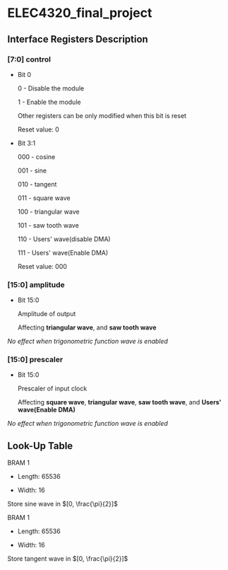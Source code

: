 # ELEC4320_final_project

## Interface Registers Description

### [7:0] control 
+ Bit 0

    0 - Disable the module

    1 - Enable the module

    Other registers can be only modified when this bit is reset

    Reset value: 0

+ Bit 3:1

    000 - cosine

    001 - sine

    010 - tangent

    011 - square wave

    100 - triangular wave

    101 - saw tooth wave

    110 - Users' wave(disable DMA)

    111 - Users' wave(Enable DMA)

    Reset value: 000


### [15:0] amplitude 

+ Bit 15:0

    Amplitude of output

    Affecting  **triangular wave**, and **saw tooth wave**

*No effect when trigonometric function wave is enabled*

### [15:0] prescaler 

+ Bit 15:0

    Prescaler of input clock

    Affecting **square wave**, **triangular wave**, **saw tooth wave**, and **Users' wave(Enable DMA)**

*No effect when trigonometric function wave is enabled*


## Look-Up Table

BRAM 1

+ Length: 65536

+ Width: 16

Store sine wave in $[0, \frac{\pi}{2}]$

BRAM 1

+ Length: 65536

+ Width: 16

Store tangent wave in $[0, \frac{\pi}{2}]$
